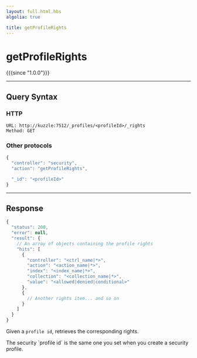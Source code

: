 ```yaml
---
layout: full.html.hbs
algolia: true

title: getProfileRights
---
```



# getProfileRights

{{{since "1.0.0"}}}



---

## Query Syntax

### HTTP

```http
URL: http://kuzzle:7512/_profiles/<profileId>/_rights
Method: GET
```

### Other protocols

```js
{
  "controller": "security",
  "action": "getProfileRights",

  "_id": "<profileId>"
}
```

---

## Response

```javascript
{
  "status": 200,
  "error": null,
  "result": {
    // An array of objects containing the profile rights
    "hits": [
      {
        "controller": "<ctrl_name|*>",
        "action": "<action_name|*>",
        "index": "<index_name|*>",
        "collection": "<collection_name|*>",
        "value": "<allowed|denied|conditional>"
      },
      {
        // Another rights item... and so on
      }
    ]
  }
}
```

Given a `profile id`, retrieves the corresponding rights.

<aside class="notice">
The security `profile id` is the same one you set when you create a security profile.
</aside>
